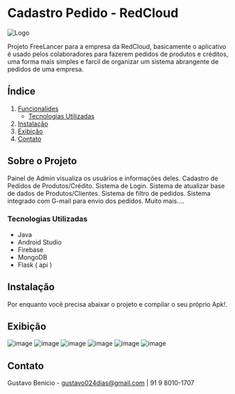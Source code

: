 # Cadastro Pedido - RedCloud

![Logo](https://github.com/gustavodias24/CadastroPedido/blob/a4d162ce5284b3ee6d5a74eb1871b0b93a13676a/app/src/main/res/raw/logo.png)

Projeto FreeLancer para a empresa da RedCloud, basicamente o aplicativo é usado pelos colaboradores para fazerem pedidos de produtos e créditos, uma forma mais simples e farcil de organizar um sistema abrangente de pedidos de uma empresa.

## Índice

1. [Funcionalides](#sobre-o-projeto)
    - [Tecnologias Utilizadas](#tecnologias-utilizadas)
2. [Instalação](#instalação)
3. [Exibição](#exibição)
4. [Contato](#contato)

## Sobre o Projeto

Painel de Admin visualiza os usuários e informações deles.
Cadastro de Pedidos de Produtos/Crédito.
Sistema de Login.
Sistema de atualizar base de dados de Produtos/Clientes.
Sistema de filtro de pedidos.
Sistema integrado com G-mail para envio dos pedidos.
Muito mais....

### Tecnologias Utilizadas

- Java
- Android Studio
- Firebase
- MongoDB
- Flask ( api ) 

## Instalação

Por enquanto você precisa abaixar o projeto e compilar o seu próprio Apk!.

## Exibição

![image](https://github.com/gustavodias24/CadastroPedido/blob/8eab03eb8fbde68c4fb5e213e4d6349154d0d659/app/src/main/res/raw/tela_cadastro_login.png)
![image](https://github.com/gustavodias24/CadastroPedido/blob/8eab03eb8fbde68c4fb5e213e4d6349154d0d659/app/src/main/res/raw/tela_pedido_de_credito.png)
![image](https://github.com/gustavodias24/CadastroPedido/blob/8eab03eb8fbde68c4fb5e213e4d6349154d0d659/app/src/main/res/raw/formulario_credito.png)
![image](https://github.com/gustavodias24/CadastroPedido/blob/8eab03eb8fbde68c4fb5e213e4d6349154d0d659/app/src/main/res/raw/integracao_gmail.png)
![image](https://github.com/gustavodias24/CadastroPedido/blob/8eab03eb8fbde68c4fb5e213e4d6349154d0d659/app/src/main/res/raw/tela_cadastro_produto.png)
![image](https://github.com/gustavodias24/CadastroPedido/blob/8eab03eb8fbde68c4fb5e213e4d6349154d0d659/app/src/main/res/raw/formulario_casdastro_produto.png)


## Contato

Gustavo Benicio - gustavo024dias@gmail.com | 91 9 8010-1707

